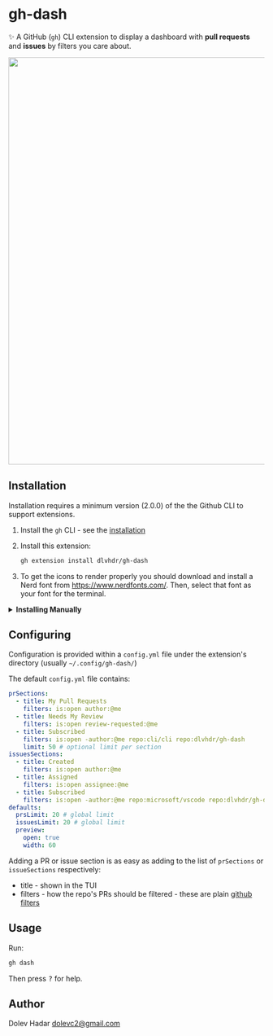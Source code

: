 # gh-dash

✨ A GitHub (`gh`) CLI extension to display a dashboard with **pull requests** and **issues** by filters you care about.

<img width="800px" src="https://raw.githubusercontent.com/dlvhdr/gh-prs/main/demo.gif" />

## Installation

Installation requires a minimum version (2.0.0) of the the Github CLI to support extensions.

1. Install the `gh` CLI - see the [installation](https://github.com/cli/cli#installation)

2. Install this extension:

   ```sh
   gh extension install dlvhdr/gh-dash
   ```

3. To get the icons to render properly you should download and install a Nerd font from https://www.nerdfonts.com/.
   Then, select that font as your font for the terminal.

<details>
    <summary><strong>Installing Manually</strong></summary>

> if you want to install this extension **manually**, do these steps:

1. clone repo

   ```bash
   # git
   git clone https://github.com/dlvhdr/gh-dash

   # github cli
   gh repo clone dlvhdr/gh-dash
   ```

2. cd to it

   ```bash
   cd gh-dash
   ```

3. install it locally
`bash gh extension install . `
</details>

## Configuring

Configuration is provided within a `config.yml` file under the extension's directory (usually `~/.config/gh-dash/`)

The default `config.yml` file contains:

```yml
prSections:
  - title: My Pull Requests
    filters: is:open author:@me
  - title: Needs My Review
    filters: is:open review-requested:@me
  - title: Subscribed
    filters: is:open -author:@me repo:cli/cli repo:dlvhdr/gh-dash
    limit: 50 # optional limit per section
issuesSections:
  - title: Created
    filters: is:open author:@me
  - title: Assigned
    filters: is:open assignee:@me
  - title: Subscribed
    filters: is:open -author:@me repo:microsoft/vscode repo:dlvhdr/gh-dash
defaults:
  prsLimit: 20 # global limit
  issuesLimit: 20 # global limit
  preview:
    open: true
    width: 60
```

Adding a PR or issue section is as easy as adding to the list of `prSections` or `issueSections` respectively:

- title - shown in the TUI
- filters - how the repo's PRs should be filtered - these are plain [github filters](https://docs.github.com/en/search-github/searching-on-github/searching-issues-and-pull-requests)

## Usage

Run:

```sh
gh dash
```

Then press <kbd>?</kbd> for help.

## Author

Dolev Hadar dolevc2@gmail.com
